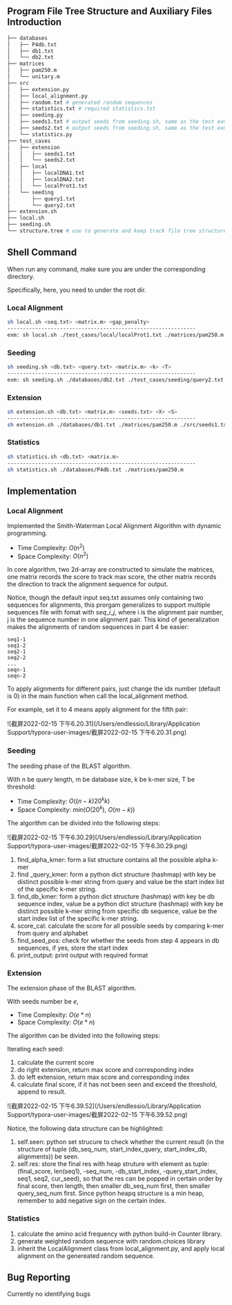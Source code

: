 ## Program File Tree Structure and Auxiliary Files Introduction
```bash
├── databases
│   ├── P4db.txt
│   ├── db1.txt
│   └── db2.txt
├── matrices
│   ├── pam250.m
│   └── unitary.m
├── src
│   ├── extension.py
│   ├── local_alignment.py
│   ├── random.txt # generated random sequences
│   ├── statistics.txt # required statistics.txt
│   ├── seeding.py
│   ├── seeds1.txt # output seeds from seeding.sh, same as the test exm in instruction
│   ├── seeds2.txt # output seeds from seeding.sh, same as the test exm in instruction
│   └── statistics.py
├── test_cases
│   ├── extension
│   │   ├── seeds1.txt
│   │   └── seeds2.txt
│   ├── local
│   │   ├── localDNA1.txt
│   │   ├── localDNA2.txt
│   │   └── localProt1.txt
│   └── seeding
│       ├── query1.txt
│       └── query2.txt
├── extension.sh
├── local.sh
├── seeding.sh
└── structure.tree # use to generate and keep track file tree structure
```







## Shell Command

When run any command, make sure you are under the corresponding directory. 

Specifically, here, you need to under the root dir.



### Local Alignment

```bash
sh local.sh <seq.txt> <matrix.m> <gap_penalty>
-------------------------------------------------------------
exm: sh local.sh ./test_cases/local/localProt1.txt ./matrices/pam250.m -1
```



### Seeding

```bash
sh seeding.sh <db.txt> <query.txt> <matrix.m> <k> <T>
-------------------------------------------------------------
exm: sh seeding.sh ./databases/db2.txt ./test_cases/seeding/query2.txt ./matrices/pam250.m 3 3
```



### Extension

```bash
sh extension.sh <db.txt> <matrix.m> <seeds.txt> <X> <S>
-------------------------------------------------------------
sh extension.sh ./databases/db1.txt ./matrices/pam250.m ./src/seeds1.txt 2 7
```



### Statistics

```bash
sh statistics.sh <db.txt> <matrix.m>
-------------------------------------------------------------
sh statistics.sh ./databases/P4db.txt ./matrices/pam250.m
```





## Implementation

### Local Alignment

Implemented the Smith-Waterman Local Alignment Algorithm with dynamic programming.

- Time Complexity: $O(n^2)$
- Space Complexity: $O(n^2)$

In core algorithm, two 2d-array are constructed to simulate the matrices, one matrix records the score to track max score, the other matrix records the direction to track the alignment sequence for output.

Notice, though the default input seq.txt assumes only containing two sequences for alignments, this prorgam generalizes to support multiple sequences file with fomat with $seq\_i\_j$, where i is the alignment pair number, j is the sequence number in one alignment pair. This kind of generalization makes the alignments of random sequences in part 4 be easier:

```
seq1-1
seq1-2
seq2-1
seq2-2
...
seqn-1
seqn-2
```

To apply alignments for different pairs, just change the idx number (default is 0) in the main function when call the local_alignment method. 

For example, set it to 4 means apply alignment for the fifth pair:

![截屏2022-02-15 下午6.20.31](/Users/endlessio/Library/Application Support/typora-user-images/截屏2022-02-15 下午6.20.31.png)



### Seeding

The seeding phase of the BLAST algorithm.

With n be query length, m be database size, k be k-mer size, T be threshold:

- Time Complexity: $O((n-k)20^kk)$
- Space Complexity: $min(O(20^k),\ O(m-k))$

The algorithm can be divided into the following steps:

![截屏2022-02-15 下午6.30.29](/Users/endlessio/Library/Application Support/typora-user-images/截屏2022-02-15 下午6.30.29.png)

1. find_alpha_kmer: form a list structure contains all the possible alpha k-mer
2. find _query_kmer: form a python dict structure (hashmap) with key be distinct possible k-mer string from query and value be the start index list of the specific k-mer string.
3. find_db_kmer: form a python dict structure (hashmap) with key be db sequence index, value be a python dict structure (hashmap) with key be distinct possible k-mer string from specific db sequence, value be the start index list of the specific k-mer string.
4. score_cal: calculate the score for all possible seeds by comparing k-mer from query and alphabet
5. find_seed_pos: check for whether the seeds from step 4 appears in db sequences, if yes, store the start index
6. print_output: print output with required format



### Extension

The extension phase of the BLAST algorithm.

With seeds number be $e$, 

- Time Complexity: $O(e*n)$
- Space Complexity: $O(e*n)$

The algorithm can be divided into the following steps:

Iterating each seed:

1. calculate the current score
2. do right extension, return max score and corresponding index
3. do left extension, return max score and corresponding index
4. calculate final score, if it has not been seen and exceed the threshold, append to result.

![截屏2022-02-15 下午6.39.52](/Users/endlessio/Library/Application Support/typora-user-images/截屏2022-02-15 下午6.39.52.png)

Notice, the following data structure can be highlighted:

1. self.seen: python set strucure to check whether the current result (in the structure of tuple (db_seq_num, start_index_query, start_index_db, alignments)) be seen.
2. self.res: store the final res with heap struture with element as tuple: (final_score, len(seq1), -seq_num, -db_start_index, -query_start_index, seq1, seq2, cur_seed), so that the res can be popped in certain order by final score, then length, then smaller db_seq_num first, then smaller query_seq_num first. Since python heapq structure is a min heap, remember to add negative sign on the certain index.



### Statistics

1. calculate the amino acid frequency with python build-in Counter library.
2. generate weighted random sequence with random.choices library
3. inherit the LocalAlignment class from local_alignment.py, and apply local alignment on the genereated random sequence.





## Bug Reporting

Currently no identifying bugs

